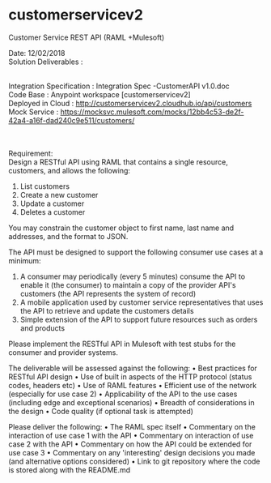 # customerservicev2

Customer Service REST API (RAML +Mulesoft)

Date: 12/02/2018 <BR>
Solution Deliverables : <BR><BR>
  
  Integration Specification : Integration Spec -CustomerAPI v1.0.doc <BR>
  Code Base : Anypoint workspace [customerservicev2] <BR>
  Deployed in Cloud : http://customerservicev2.cloudhub.io/api/customers <BR>
  Mock Service : https://mocksvc.mulesoft.com/mocks/12bb4c53-de2f-42a4-a16f-dad240c9e511/customers/ <BR>

<BR><BR>
Requirement: <BR>
Design a RESTful API using RAML that contains a single resource, customers, and allows the following:
 
1.	List customers
2.	Create a new customer
3.	Update a customer
4.	Deletes a customer
 
You may constrain the customer object to first name, last name and addresses, and the format to JSON. 
 
The API must be designed to support the following consumer use cases at a minimum:
1.	A consumer may periodically (every 5 minutes) consume the API to enable it (the consumer) to maintain a copy of the provider API's customers (the API represents the system of record)
2.	A mobile application used by customer service representatives that uses the API to retrieve and update the customers details
3.	Simple extension of the API to support future resources such as orders and products  
 
Please implement the RESTful API in Mulesoft with test stubs for the consumer and provider systems.
 
The deliverable will be assessed against the following:
•	Best practices for RESTful API design
•	Use of built in aspects of the HTTP protocol (status codes, headers etc)
•	Use of RAML features
•	Efficient use of the network (especially for use case 2)
•	Applicability of the API to the use cases (including edge and exceptional scenarios)
•	Breadth of considerations in the design
•	Code quality (if optional task is attempted)
 
Please deliver the following:
•	The RAML spec itself
•	Commentary on the interaction of use case 1 with the API
•	Commentary on interaction of use case 2 with the API
•	Commentary on how the API could be extended for use case 3
•	Commentary on any 'interesting' design decisions you made (and alternative options considered)
•	Link to git repository where the code is stored along with the README.md
